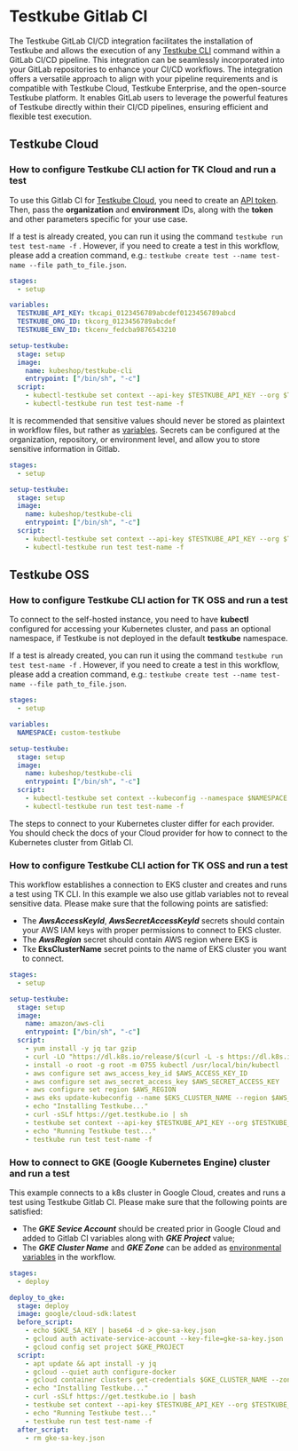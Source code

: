 # Testkube Gitlab CI

The Testkube GitLab CI/CD integration facilitates the installation of Testkube and allows the execution of any [Testkube CLI](https://docs.testkube.io/cli/testkube) command within a GitLab CI/CD pipeline. This integration can be seamlessly incorporated into your GitLab repositories to enhance your CI/CD workflows.
The integration offers a versatile approach to align with your pipeline requirements and is compatible with Testkube Cloud, Testkube Enterprise, and the open-source Testkube platform. It enables GitLab users to leverage the powerful features of Testkube directly within their CI/CD pipelines, ensuring efficient and flexible test execution.

## Testkube Cloud

### How to configure Testkube CLI action for TK Cloud and run a test

To use this Gitlab CI for [Testkube Cloud](https://cloud.testkube.io/), you need to create an [API token](https://docs.testkube.io/testkube-cloud/articles/organization-management/#api-tokens).
Then, pass the **organization** and **environment** IDs, along with the **token** and other parameters specific for your use case.

If a test is already created, you can run it using the command `testkube run test test-name -f` . However, if you need to create a test in this workflow, please add a creation command, e.g.: `testkube create test --name test-name --file path_to_file.json`.

```yaml
stages:
  - setup

variables:
  TESTKUBE_API_KEY: tkcapi_0123456789abcdef0123456789abcd
  TESTKUBE_ORG_ID: tkcorg_0123456789abcdef
  TESTKUBE_ENV_ID: tkcenv_fedcba9876543210

setup-testkube:
  stage: setup
  image: 
    name: kubeshop/testkube-cli
    entrypoint: ["/bin/sh", "-c"]
  script:
    - kubectl-testkube set context --api-key $TESTKUBE_API_KEY --org $TESTKUBE_ORG_ID --env $TESTKUBE_ENV_ID
    - kubectl-testkube run test test-name -f
```

It is recommended that sensitive values should never be stored as plaintext in workflow files, but rather as [variables](https://docs.gitlab.com/ee/ci/variables/).  Secrets can be configured at the organization, repository, or environment level, and allow you to store sensitive information in Gitlab.

```yaml
stages:
  - setup

setup-testkube:
  stage: setup
  image: 
    name: kubeshop/testkube-cli
    entrypoint: ["/bin/sh", "-c"]
  script:
    - kubectl-testkube set context --api-key $TESTKUBE_API_KEY --org $TESTKUBE_ORG_ID --env $TESTKUBE_ENV_ID
    - kubectl-testkube run test test-name -f
 ```
## Testkube OSS

### How to configure Testkube CLI action for TK OSS and run a test

To connect to the self-hosted instance, you need to have **kubectl** configured for accessing your Kubernetes cluster, and pass an optional namespace, if Testkube is not deployed in the default **testkube** namespace. 

If a test is already created, you can run it using the command `testkube run test test-name -f` . However, if you need to create a test in this workflow, please add a creation command, e.g.: `testkube create test --name test-name --file path_to_file.json`.

```yaml
stages:
  - setup

variables:
  NAMESPACE: custom-testkube

setup-testkube:
  stage: setup
  image: 
    name: kubeshop/testkube-cli
    entrypoint: ["/bin/sh", "-c"]
  script:
    - kubectl-testkube set context --kubeconfig --namespace $NAMESPACE
    - kubectl-testkube run test test-name -f
```

The steps to connect to your Kubernetes cluster differ for each provider. You should check the docs of your Cloud provider for how to connect to the Kubernetes cluster from Gitlab CI.

### How to configure Testkube CLI action for TK OSS and run a test

This workflow establishes a connection to EKS cluster and creates and runs a test using TK CLI. In this example we also use gitlab variables not to reveal sensitive data. Please make sure that the following points are satisfied:
- The **_AwsAccessKeyId_**, **_AwsSecretAccessKeyId_** secrets should contain your AWS IAM keys with proper permissions to connect to EKS cluster.
- The **_AwsRegion_** secret should contain AWS region where EKS is
- Tke **EksClusterName** secret points to the name of EKS cluster you want to connect.

```yaml
stages:
  - setup

setup-testkube:
  stage: setup
  image: 
    name: amazon/aws-cli
    entrypoint: ["/bin/sh", "-c"]
  script:
    - yum install -y jq tar gzip 
    - curl -LO "https://dl.k8s.io/release/$(curl -L -s https://dl.k8s.io/release/stable.txt)/bin/linux/amd64/kubectl"
    - install -o root -g root -m 0755 kubectl /usr/local/bin/kubectl
    - aws configure set aws_access_key_id $AWS_ACCESS_KEY_ID
    - aws configure set aws_secret_access_key $AWS_SECRET_ACCESS_KEY
    - aws configure set region $AWS_REGION
    - aws eks update-kubeconfig --name $EKS_CLUSTER_NAME --region $AWS_REGION
    - echo "Installing Testkube..."
    - curl -sSLf https://get.testkube.io | sh
    - testkube set context --api-key $TESTKUBE_API_KEY --org $TESTKUBE_ORG_ID --env $TESTKUBE_ENV_ID
    - echo "Running Testkube test..."
    - testkube run test test-name -f

```
### How to connect to GKE (Google Kubernetes Engine) cluster and run a test 

This example connects to a k8s cluster in Google Cloud, creates and runs a test using Testkube Gitlab CI. Please make sure that the following points are satisfied:
- The **_GKE Sevice Account_** should be created prior in Google Cloud and added to Gitlab CI variables along with **_GKE Project_** value;
- The **_GKE Cluster Name_** and **_GKE Zone_** can be added as [environmental variables](https://docs.gitlab.com/ee/ci/variables/) in the workflow.

```yaml
stages:
  - deploy

deploy_to_gke:
  stage: deploy
  image: google/cloud-sdk:latest
  before_script:
    - echo $GKE_SA_KEY | base64 -d > gke-sa-key.json
    - gcloud auth activate-service-account --key-file=gke-sa-key.json
    - gcloud config set project $GKE_PROJECT
  script:
    - apt update && apt install -y jq 
    - gcloud --quiet auth configure-docker
    - gcloud container clusters get-credentials $GKE_CLUSTER_NAME --zone $GKE_ZONE
    - echo "Installing Testkube..."
    - curl -sSLf https://get.testkube.io | bash
    - testkube set context --api-key $TESTKUBE_API_KEY --org $TESTKUBE_ORG_ID --env $TESTKUBE_ENV_ID
    - echo "Running Testkube test..."
    - testkube run test test-name -f
  after_script:
    - rm gke-sa-key.json
```
